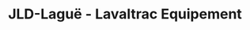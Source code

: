 ---
title: "JLD-Laguë - Lavaltrac Equipement"
url: /laval/jld-lague-lavaltrac-equipement/
shop: agrarian
---